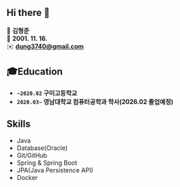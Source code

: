 ## Hi there 👋

🪪 **김형준**\
🌱 **2001. 11. 16.**\
✉️ **dung3740@gmail.com**

## 🎓Education

- **`~2020.02` 구미고등학교**
- **`2020.03~` 영남대학교 컴퓨터공학과 학사(2026.02 졸업예정)**

## Skills

- Java
- Database(Oracle)
- Git/GitHub
- Spring & Spring Boot
- JPA(Java Persistence API)
- Docker
  
<!--
**brothergiven/brothergiven** is a ✨ _special_ ✨ repository because its `README.md` (this file) appears on your GitHub profile.

Here are some ideas to get you started:

- 🔭 I’m currently working on ...
- 🌱 I’m currently learning ...
- 👯 I’m looking to collaborate on ...
- 🤔 I’m looking for help with ...
- 💬 Ask me about ...
- 📫 How to reach me: ...
- 😄 Pronouns: ...
- ⚡ Fun fact: ...
-->
